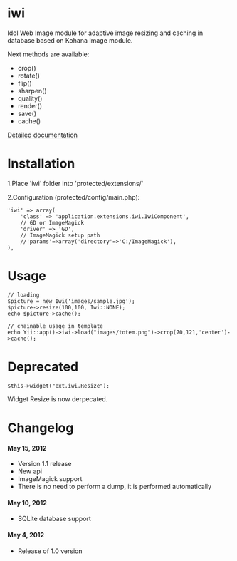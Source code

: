 iwi
========

Idol Web Image module for adaptive image resizing and caching in database based on Kohana Image module.

Next methods are available:
* crop()
* rotate()
* flip()
* sharpen()
* quality()
* render()
* save()
* cache()

[Detailed documentation](http://docs.kohanaphp.com/libraries/image)

Installation
=========
1.Place 'iwi' folder into 'protected/extensions/'

2.Configuration (protected/config/main.php):

    'iwi' => array(
        'class' => 'application.extensions.iwi.IwiComponent',
        // GD or ImageMagick
        'driver' => 'GD',
        // ImageMagick setup path
        //'params'=>array('directory'=>'C:/ImageMagick'),
    ),


Usage
====================

    // loading
    $picture = new Iwi('images/sample.jpg');
    $picture->resize(100,100, Iwi::NONE);
    echo $picture->cache();

    // chainable usage in template
    echo Yii::app()->iwi->load("images/totem.png")->crop(70,121,'center')->cache();


Deprecated
====================

    $this->widget("ext.iwi.Resize");

Widget Resize is now derpecated.



Changelog
=====================

#### May 15, 2012

* Version 1.1 release
* New api
* ImageMagick support
* There is no need to perform a dump, it is performed automatically


#### May 10, 2012

* SQLite database support


#### May 4, 2012

* Release of 1.0 version